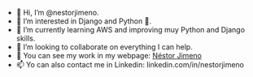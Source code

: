 - 👋 Hi, I’m @nestorjimeno.
- 👀 I’m interested in Django and Python 🐍.
- 🌱 I’m currently learning AWS and improving muy Python and Django skills.
- 💞️ I’m looking to collaborate on everything I can help.
- 🏡 You can see my work in my webpage: [Néstor Jimeno](https://nestorjimeno.com)
- 📫 Yo can also contact me in Linkedin: linkedin.com/in/nestorjimeno

<!---
nestorjimeno/nestorjimeno is a ✨ special ✨ repository because its `README.md` (this file) appears on your GitHub profile.
You can click the Preview link to take a look at your changes.
--->
